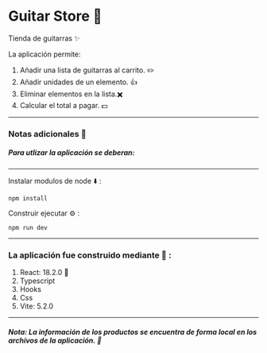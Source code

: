 # Guitar Store 🎸

Tienda de guitarras ✨

La aplicación permite: 

1. Añadir una lista de guitarras al carrito. ✏️
2. Añadir unidades de un elemento. 👍
3. Eliminar elementos en la lista.✖️
4. Calcular el total a pagar. 💵


---

### Notas adicionales 📗

##### Para utlizar la aplicación se deberan:

---

Instalar modulos de node ⬇️ :

```
npm install
```

Construir ejecutar ⚙️ :

```
npm run dev
```

---

### La aplicación fue construido mediante 🔧 :

1. React: 18.2.0 🚀
2. Typescript
3. Hooks
4. Css
5. Vite: 5.2.0


----

##### Nota: La información de los productos se encuentra de forma local en los archivos de la aplicación. 📝
